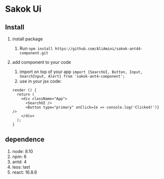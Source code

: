 # Sakok Ui

## Install

1. install package 
	1. Run `npm install https://github.com/AliAmini/sakok-antd4-component.git`

1. add component to your code
	1. import on top of your app `import {SearchUI, Button, Input, SearchInput, Alert} from 'sakok-ant4-component';`
	1. use in your jsx code:  

	```
	render () {
	  return (
	    <div className="App">
	      <SearchUI /> 
		  <Button type="primary" onClick={e => console.log('Clicked!')} />
	    </div>
      );
	}
	```


## dependence 
1. node: 8.10
2. npm: 6
3. antd: 4
5. less: last
6. react: 16.8.6




